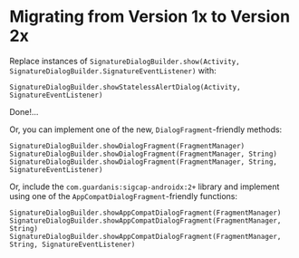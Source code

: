 # Migrating from Version 1x to Version 2x

Replace instances of `SignatureDialogBuilder.show(Activity, SignatureDialogBuilder.SignatureEventListener)` with:

`SignatureDialogBuilder.showStatelessAlertDialog(Activity, SignatureEventListener)` 

Done!...

Or, you can implement one of the new, `DialogFragment`-friendly methods:

`SignatureDialogBuilder.showDialogFragment(FragmentManager)`
`SignatureDialogBuilder.showDialogFragment(FragmentManager, String)`
`SignatureDialogBuilder.showDialogFragment(FragmentManager, String, SignatureEventListener)` 

Or, include the `com.guardanis:sigcap-androidx:2+` library and implement using one of the `AppCompatDialogFragment`-friendly functions:

`SignatureDialogBuilder.showAppCompatDialogFragment(FragmentManager)`
`SignatureDialogBuilder.showAppCompatDialogFragment(FragmentManager, String)`
`SignatureDialogBuilder.showAppCompatDialogFragment(FragmentManager, String, SignatureEventListener)` 